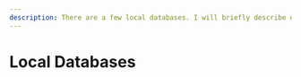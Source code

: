 ```yaml
---
description: There are a few local databases. I will briefly describe each database.
---
```


# Local Databases



